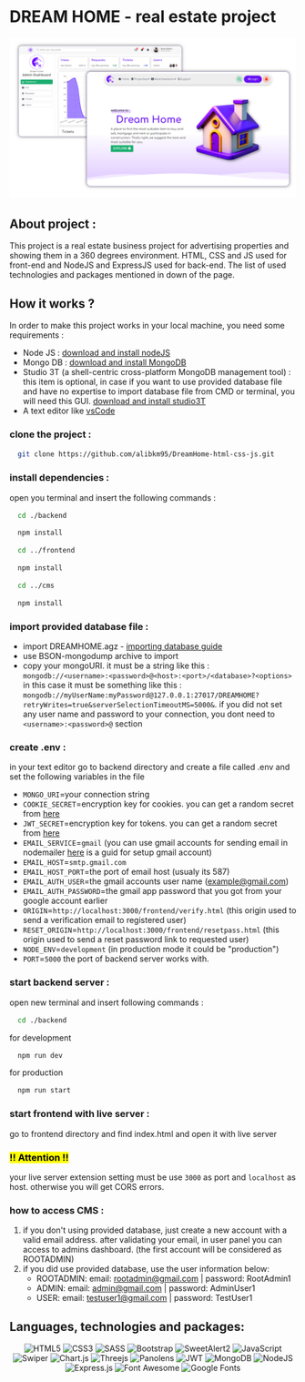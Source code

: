 # DREAM HOME - real estate project

![screenshot](https://raw.githubusercontent.com/alibkm95/DreamHome-html-css-js/main/screenshot.png)

## About project :
This project is a real estate business project for advertising properties and showing them in a 360 degrees environment. HTML, CSS and JS used for front-end and NodeJS and ExpressJS used for back-end. The list of used technologies and packages mentioned in down of the page.

## How it works ?
In order to make this project works in your local machine, you need some requirements :

- Node JS : [download and install nodeJS](https://nodejs.org/en)
- Mongo DB : [download and install MongoDB](https://www.mongodb.com/docs/manual/installation/)
- Studio 3T (a shell-centric cross-platform MongoDB management tool) : this item is optional, in case if you want to use provided database file and have no expertise to import database file from CMD or terminal, you will need this GUI. [download and install studio3T](https://robomongo.org/)
- A text editor like [vsCode](https://code.visualstudio.com/)


### clone the project :
```bash
  git clone https://github.com/alibkm95/DreamHome-html-css-js.git
```

### install dependencies : 
open you terminal and insert the following commands :
```bash
  cd ./backend
```
```bash
  npm install
```
```bash
  cd ../frontend
```
```bash
  npm install
```
```bash
  cd ../cms
```
```bash
  npm install
```

### import provided database file : 
- import DREAMHOME.agz - [importing database guide](https://studio3t.com/knowledge-base/articles/mongodb-import-json-csv-bson/)
- use BSON-mongodump archive to import
- copy your mongoURI. it must be a string like this : 
`mongodb://<username>:<password>@<host>:<port>/<database>?<options>`
in this case it must be something like this : `mongodb://myUserName:myPassword@127.0.0.1:27017/DREAMHOME?retryWrites=true&serverSelectionTimeoutMS=5000&`. if you did not set any user name and password to your connection, you dont need to `<username>:<password>@` section

### create .env :
in your text editor go to backend directory and create a file called .env and set the following variables in the file

- `MONGO_URI`=your connection string
- `COOKIE_SECRET`=encryption key for cookies. you can get a random secret from [here](https://randomkeygen.com/)
- `JWT_SECRET`=encryption key for tokens. you can get a random secret from [here](https://randomkeygen.com/)
- `EMAIL_SERVICE`=`gmail` (you can use gmail accounts for sending email in nodemailer [here](https://medium.com/@y.mehnati_49486/how-to-send-an-email-from-your-gmail-account-with-nodemailer-837bf09a7628) is a guid for setup gmail account)
- `EMAIL_HOST`=`smtp.gmail.com`
- `EMAIL_HOST_PORT`=the port of email host (usualy its 587)
- `EMAIL_AUTH_USER`=the gmail accounts user name (example@gmail.com)
- `EMAIL_AUTH_PASSWORD`=the gmail app password that you got from your google account earlier
- `ORIGIN`=`http://localhost:3000/frontend/verify.html` (this origin used to send a verification email to registered user)
- `RESET_ORIGIN`=`http://localhost:3000/frontend/resetpass.html` (this origin used to send a reset password link to requested user)
- `NODE_ENV`=`development` (in production mode it could be "production")
- `PORT`=`5000` the port of backend server works with.

### start backend server : 
open new terminal and insert following commands :
```bash
  cd ./backend
```
for development
```bash
  npm run dev
```
for production
```bash
  npm run start
```

### start frontend with live server :

go to frontend directory and find index.html and open it with live server

### <span style="color: black; background-color: yellow;">!! Attention !! </span>  
your live server extension setting must be use `3000` as port and `localhost` as host. otherwise you will get CORS errors.

### how to access CMS : 
1. if you don't using provided database, just create a new account with a valid email address. after validating your email, in user panel you can access to admins dashboard. (the first account will be considered as ROOTADMIN)
2. if you did use provided database, use the user information below:
    * ROOTADMIN: email: rootadmin@gmail.com | password: RootAdmin1
    * ADMIN: email: admin@gmail.com | password: AdminUser1
    * USER: email: testuser1@gmail.com | password: TestUser1


## Languages, technologies and packages:
<p align="center">
  <img src="https://img.shields.io/badge/html5-%23E34F26.svg?style=for-the-badge&logo=html5&logoColor=white" alt="HTML5" />
  <img src="https://img.shields.io/badge/css3-%231572B6.svg?style=for-the-badge&logo=css3&logoColor=white" alt="CSS3" />
  <img src="https://img.shields.io/badge/SASS-hotpink.svg?style=for-the-badge&logo=SASS&logoColor=white" alt="SASS" />
  <img src="https://img.shields.io/badge/bootstrap-%238511FA.svg?style=for-the-badge&logo=bootstrap&logoColor=white" alt="Bootstrap" />
  <img src="https://img.shields.io/badge/SweetAlert2-red?style=for-the-badge&logo=sweetalert2&logoColor=white" alt="SweetAlert2" />
  <img src="https://img.shields.io/badge/javascript-%23323330.svg?style=for-the-badge&logo=javascript&logoColor=%23F7DF1E" alt="JavaScript" />
  <img src="https://a11ybadges.com/badge?logo=swiper" alt="Swiper" />
  <img src="https://img.shields.io/badge/chart.js-F5788D.svg?style=for-the-badge&logo=chart.js&logoColor=white" alt="Chart.js" />
  <img src="https://img.shields.io/badge/threejs-black?style=for-the-badge&logo=three.js&logoColor=white" alt="Threejs" />
  <img src="https://img.shields.io/badge/Panolens-pink?style=for-the-badge&logo=panolens&logoColor=white" alt="Panolens" />
  <img src="https://img.shields.io/badge/JWT-black?style=for-the-badge&logo=JSON%20web%20tokens" alt="JWT" />
  <img src="https://img.shields.io/badge/MongoDB-%234ea94b.svg?style=for-the-badge&logo=mongodb&logoColor=white" alt="MongoDB" />
  <img src="https://img.shields.io/badge/node.js-6DA55F?style=for-the-badge&logo=node.js&logoColor=white" alt="NodeJS" />
  <img src="https://img.shields.io/badge/express.js-%23404d59.svg?style=for-the-badge&logo=express&logoColor=%2361DAFB" alt="Express.js" />
  <img src="https://a11ybadges.com/badge?logo=fontawesome" alt="Font Awesome" />
  <img src="https://a11ybadges.com/badge?logo=googlefonts" alt="Google Fonts" />
</p>
